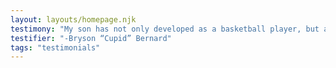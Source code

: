 ```yaml
---
layout: layouts/homepage.njk
testimony: "My son has not only developed as a basketball player, but as a person. From communication to leadership. 94FT has been more than just a training facility"
testifier: "-Bryson “Cupid” Bernard"
tags: "testimonials"
---
```

